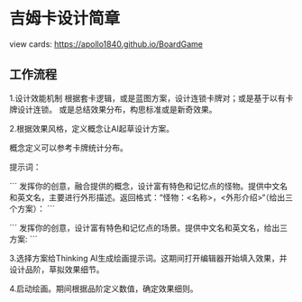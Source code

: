 # 吉姆卡设计简章

view cards:
https://apollo1840.github.io/BoardGame


## 工作流程
1.设计效能机制
根据套卡逻辑，或是蓝图方案，设计连锁卡牌对；或是基于以有卡牌设计连锁。
或是总结效果分布，构思标准或是新奇效果。

2.根据效果风格，定义概念让AI起草设计方案。

概念定义可以参考卡牌统计分布。

提示词：

´´´
发挥你的创意，融合提供的概念，设计富有特色和记忆点的怪物。提供中文名和英文名，主要进行外形描述。返回格式：“怪物：<名称>，<外形介绍>“（给出三个方案）：
´´´

´´´
发挥你的创意，设计富有特色和记忆点的场景。提供中文名和英文名，给出三方案:
´´´

3.选择方案给Thinking AI生成绘画提示词。这期间打开编辑器开始填入效果，并设计品阶，草拟效果细节。

4.启动绘画。期间根据品阶定义数值，确定效果细则。